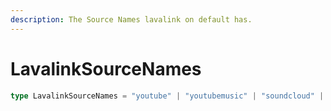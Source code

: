 ```yaml
---
description: The Source Names lavalink on default has.
---
```


# LavalinkSourceNames

```typescript
type LavalinkSourceNames = "youtube" | "youtubemusic" | "soundcloud" | "bandcamp" | "twitch";
```
